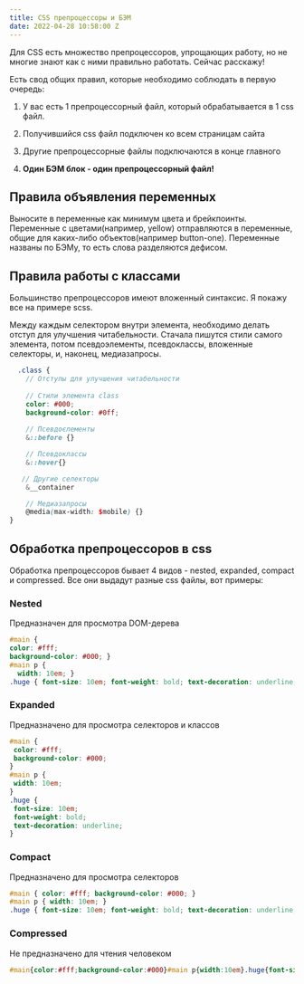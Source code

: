 ```yaml
---
title: CSS препроцессоры и БЭМ
date: 2022-04-28 10:58:00 Z
---
```


Для CSS есть множество препроцессоров, упрощающих работу, но не многие знают как с ними правильно работать. Сейчас расскажу!

Есть свод общих правил, которые необходимо соблюдать в первую очередь:

1. У вас есть 1 препроцессорный файл, который обрабатывается в 1 css файл.

2. Получившийся css файл подключен ко всем страницам сайта

3. Другие препроцессорные файлы подключаются в конце главного

4. **Один БЭМ блок - один препроцессорный файл!**

## Правила объявления переменных

Выносите в переменные как минимум цвета и брейкпоинты. Переменные с цветами(например, yellow) отправляются в переменные, общие для каких-либо объектов(например button-one). Переменные названы по БЭМу, то есть слова разделяются дефисом.

## Правила работы с классами

Большинство препроцессоров имеют вложенный синтаксис. Я покажу все на примере scss.

Между каждым селектором внутри элемента, необходимо делать отступ для улучшения читабельности. Стачала пишутся стили самого элемента, потом псевдоэлементы, псевдоклассы, вложенные селекторы, и, наконец, медиазапросы.

```scss
  .class {
    // Отступы для улучшения читабельности
    
    // Стили элемента class
    color: #000;
    background-color: #0ff;
    
    // Псевдоєлементы
    &::before {}

    // Псевдоклассы
    &::hover{}

   // Другие селекторы
    &__container

    // Медиазапросы
    @media(max-width: $mobile) {}
}
```

## Обработка препроцессоров в css
Обработка препроцессоров бывает 4 видов - nested, expanded, compact и compressed. Все они выдадут разные css файлы, вот примеры:
### Nested
Предназначен для просмотра DOM-дерева
```css
#main {
color: #fff;
background-color: #000; }
#main p {
  width: 10em; }
.huge { font-size: 10em; font-weight: bold; text-decoration: underline; }
```
### Expanded
Предназначено для просмотра селекторов и классов
```css
#main {
 color: #fff;
 background-color: #000;
}
#main p {
 width: 10em;
}
.huge {
 font-size: 10em;
 font-weight: bold;
 text-decoration: underline;
}
```
### Compact
Предназначено для просмотра селекторов
```css
#main { color: #fff; background-color: #000; }
#main p { width: 10em; }
.huge { font-size: 10em; font-weight: bold; text-decoration: underline; }
```
### Compressed
Не предназначено для чтения человеком
```css
#main{color:#fff;background-color:#000}#main p{width:10em}.huge{font-size:10em;font-weight:bold;text-decoration:underline}
```